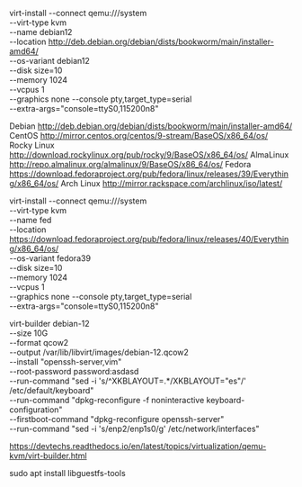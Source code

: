 

virt-install --connect qemu:///system \
    --virt-type kvm \
    --name debian12 \
    --location http://deb.debian.org/debian/dists/bookworm/main/installer-amd64/ \
    --os-variant debian12 \
    --disk size=10 \
    --memory 1024 \
    --vcpus 1 \
    --graphics none --console pty,target_type=serial \
    --extra-args="console=ttyS0,115200n8"



Debian	http://deb.debian.org/debian/dists/bookworm/main/installer-amd64/
CentOS	http://mirror.centos.org/centos/9-stream/BaseOS/x86_64/os/
Rocky Linux	http://download.rockylinux.org/pub/rocky/9/BaseOS/x86_64/os/
AlmaLinux	http://repo.almalinux.org/almalinux/9/BaseOS/x86_64/os/
Fedora	https://download.fedoraproject.org/pub/fedora/linux/releases/39/Everything/x86_64/os/
Arch Linux	http://mirror.rackspace.com/archlinux/iso/latest/


virt-install --connect qemu:///system \
    --virt-type kvm \
    --name fed \
    --location https://download.fedoraproject.org/pub/fedora/linux/releases/40/Everything/x86_64/os/ \
    --os-variant fedora39 \
    --disk size=10 \
    --memory 1024 \
    --vcpus 1 \
    --graphics none --console pty,target_type=serial \
    --extra-args="console=ttyS0,115200n8"





virt-builder debian-12 \
  --size 10G \
  --format qcow2 \
  --output /var/lib/libvirt/images/debian-12.qcow2 \
  --install "openssh-server,vim" \
  --root-password password:asdasd \
  --run-command "sed -i 's/^XKBLAYOUT=.*/XKBLAYOUT=\"es\"/' /etc/default/keyboard" \
  --run-command "dpkg-reconfigure -f noninteractive keyboard-configuration" \
  --firstboot-command "dpkg-reconfigure openssh-server" \
  --run-command "sed -i 's/enp2/enp1s0/g' /etc/network/interfaces"


https://devtechs.readthedocs.io/en/latest/topics/virtualization/qemu-kvm/virt-builder.html


sudo apt install libguestfs-tools

